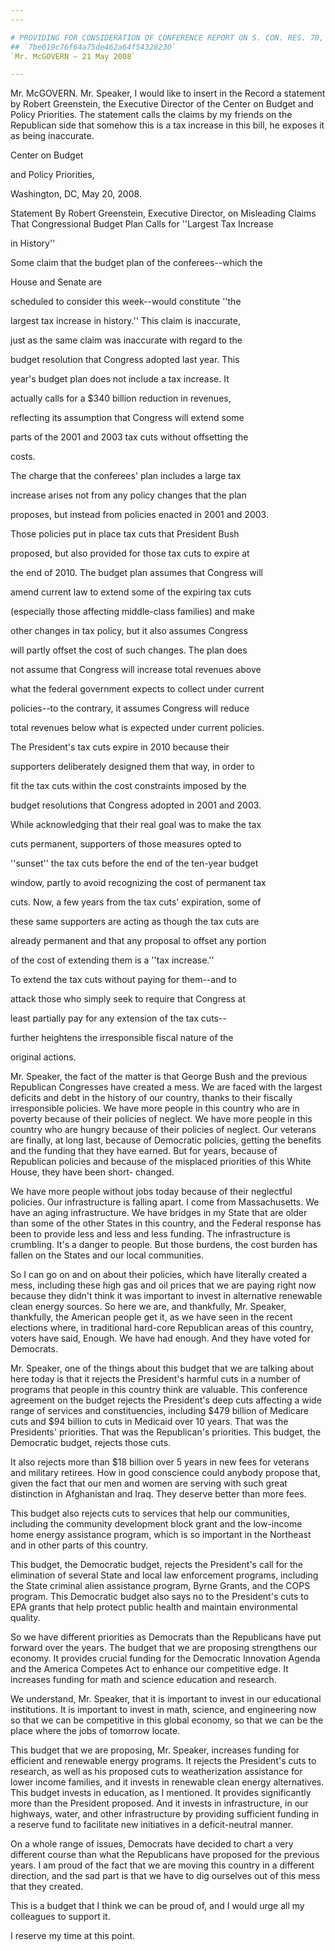 ```yaml
---
---

# PROVIDING FOR CONSIDERATION OF CONFERENCE REPORT ON S. CON. RES. 70,  CONCURRENT RESOLUTION ON THE BUDGET FOR FISCAL YEAR 2009
## `7be019c76f64a75de462a64f54328230`
`Mr. McGOVERN — 21 May 2008`

---
```



Mr. McGOVERN. Mr. Speaker, I would like to insert in the Record a 
statement by Robert Greenstein, the Executive Director of the Center on 
Budget and Policy Priorities. The statement calls the claims by my 
friends on the Republican side that somehow this is a tax increase in 
this bill, he exposes it as being inaccurate.


























Center on Budget






















and Policy Priorities,



















 Washington, DC, May 20, 2008.


 Statement By Robert Greenstein, Executive Director, on Misleading 
Claims That Congressional Budget Plan Calls for ''Largest Tax Increase 















in History''




 Some claim that the budget plan of the conferees--which the 


 House and Senate are




 scheduled to consider this week--would constitute ''the 


 largest tax increase in history.'' This claim is inaccurate, 


 just as the same claim was inaccurate with regard to the 


 budget resolution that Congress adopted last year. This 


 year's budget plan does not include a tax increase. It 


 actually calls for a $340 billion reduction in revenues, 


 reflecting its assumption that Congress will extend some 


 parts of the 2001 and 2003 tax cuts without offsetting the 


 costs.



 The charge that the conferees' plan includes a large tax 


 increase arises not from any policy changes that the plan 


 proposes, but instead from policies enacted in 2001 and 2003. 


 Those policies put in place tax cuts that President Bush 


 proposed, but also provided for those tax cuts to expire at 


 the end of 2010. The budget plan assumes that Congress will 


 amend current law to extend some of the expiring tax cuts 


 (especially those affecting middle-class families) and make 


 other changes in tax policy, but it also assumes Congress 


 will partly offset the cost of such changes. The plan does 


 not assume that Congress will increase total revenues above 


 what the federal government expects to collect under current 


 policies--to the contrary, it assumes Congress will reduce 


 total revenues below what is expected under current policies.



 The President's tax cuts expire in 2010 because their 


 supporters deliberately designed them that way, in order to 


 fit the tax cuts within the cost constraints imposed by the 


 budget resolutions that Congress adopted in 2001 and 2003. 


 While acknowledging that their real goal was to make the tax 


 cuts permanent, supporters of those measures opted to 


 ''sunset'' the tax cuts before the end of the ten-year budget 


 window, partly to avoid recognizing the cost of permanent tax 


 cuts. Now, a few years from the tax cuts' expiration, some of 


 these same supporters are acting as though the tax cuts are 


 already permanent and that any proposal to offset any portion 


 of the cost of extending them is a ''tax increase.''



 To extend the tax cuts without paying for them--and to 


 attack those who simply seek to require that Congress at 


 least partially pay for any extension of the tax cuts--


 further heightens the irresponsible fiscal nature of the 


 original actions.


Mr. Speaker, the fact of the matter is that George Bush and the 
previous Republican Congresses have created a mess. We are faced with 
the largest deficits and debt in the history of our country, thanks to 
their fiscally irresponsible policies. We have more people in this 
country who are in poverty because of their policies of neglect. We 
have more people in this country who are hungry because of their 
policies of neglect. Our veterans are finally, at long last, because of 
Democratic policies, getting the benefits and the funding that they 
have earned. But for years, because of Republican policies and because 
of the misplaced priorities of this White House, they have been short-
changed.

We have more people without jobs today because of their neglectful 
policies. Our infrastructure is falling apart. I come from 
Massachusetts. We have an aging infrastructure. We have bridges in my 
State that are older than some of the other States in this country, and 
the Federal response has been to provide less and less and less 
funding. The infrastructure is crumbling. It's a danger to people. But 
those burdens, the cost burden has fallen on the States and our local 
communities.

So I can go on and on about their policies, which have literally 
created a mess, including these high gas and oil prices that we are 
paying right now because they didn't think it was important to invest 
in alternative renewable clean energy sources. So here we are, and 
thankfully, Mr. Speaker, thankfully, the American people get it, as we 
have seen in the recent elections where, in traditional hard-core 
Republican areas of this country, voters have said, Enough. We have had 
enough. And they have voted for Democrats.

Mr. Speaker, one of the things about this budget that we are talking 
about here today is that it rejects the President's harmful cuts in a 
number of programs that people in this country think are valuable. This 
conference agreement on the budget rejects the President's deep cuts 
affecting a wide range of services and constituencies, including $479 
billion of Medicare cuts and $94 billion to cuts in Medicaid over 10 
years. That was the Presidents' priorities. That was the Republican's 
priorities. This budget, the Democratic budget, rejects those cuts.

It also rejects more than $18 billion over 5 years in new fees for 
veterans and military retirees. How in good conscience could anybody 
propose that, given the fact that our men and women are serving with 
such great distinction in Afghanistan and Iraq. They deserve better 
than more fees.

This budget also rejects cuts to services that help our communities, 
including the community development block grant and the low-income home 
energy assistance program, which is so important in the Northeast and 
in other parts of this country.

This budget, the Democratic budget, rejects the President's call for 
the elimination of several State and local law enforcement programs, 
including the State criminal alien assistance program, Byrne Grants, 
and the COPS program. This Democratic budget also says no to the 
President's cuts to EPA grants that help protect public health and 
maintain environmental quality.

So we have different priorities as Democrats than the Republicans 
have put forward over the years. The budget that we are proposing 
strengthens our economy. It provides crucial funding for the Democratic 
Innovation Agenda and the America Competes Act to enhance our 
competitive edge. It increases funding for math and science education 
and research.

We understand, Mr. Speaker, that it is important to invest in our 
educational institutions. It is important to invest in math, science, 
and engineering now so that we can be competitive in this global 
economy, so that we can be the place where the jobs of tomorrow locate.

This budget that we are proposing, Mr. Speaker, increases funding for 
efficient and renewable energy programs. It rejects the President's 
cuts to research, as well as his proposed cuts to weatherization 
assistance for lower income families, and it invests in renewable clean 
energy alternatives. This budget invests in education, as I mentioned. 
It provides significantly more than the President proposed. And it 
invests in infrastructure, in our highways, water, and other 
infrastructure by providing sufficient funding in a reserve fund to 
facilitate new initiatives in a deficit-neutral manner.

On a whole range of issues, Democrats have decided to chart a very 
different course than what the Republicans have proposed for the 
previous years. I am proud of the fact that we are moving this country 
in a different direction, and the sad part is that we have to dig 
ourselves out of this mess that they created.

This is a budget that I think we can be proud of, and I would urge 
all my colleagues to support it.

I reserve my time at this point.